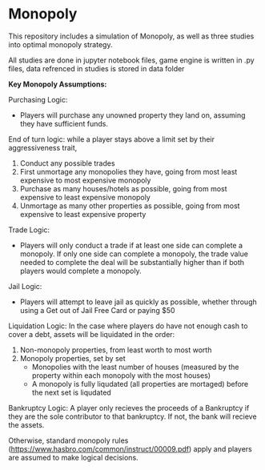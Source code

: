 # Monopoly

This repository includes a simulation of Monopoly, as well as three studies into optimal monopoly strategy.

All studies are done in jupyter notebook files, game engine is written in .py files, data refrenced in studies is 
stored in data folder

**Key Monopoly Assumptions:**

Purchasing Logic:
- Players will purchase any unowned property they land on, assuming they have sufficient funds.

End of turn logic: while a player stays above a limit set by their aggressiveness trait,
1. Conduct any possible trades
2. First unmortage any monopolies they have, going from most least expensive to most expensive monopoly
3. Purchase as many houses/hotels as possible, going from most expensive to least expensive monopoly
4. Unmortage as many other properties as possible, going from most expensive to least expensive property

Trade Logic:
- Players will only conduct a trade if at least one side can complete a monopoly. If only one side can complete a monopoly, the trade value
needed to complete the deal will be substantially higher than if both players would complete a monopoly.

Jail Logic:
- Players will attempt to leave jail as quickly as possible, whether through using a Get out of Jail Free Card or paying $50

Liquidation Logic: In the case where players do have not enough cash to cover a debt, assets will be liquidated in the order:
1. Non-monopoly properties, from least worth to most worth
2. Monopoly properties, set by set
    - Monopolies with the least number of houses (measured by the property within each monopoly with the most houses)
    - A monopoly is fully liqudated (all properties are mortaged) before the next set is liqudated

Bankruptcy Logic: A player only recieves the proceeds of a Bankruptcy if they are the sole contributor to that bankruptcy. If not, 
the bank will recieve the assets.

Otherwise, standard monopoly rules (https://www.hasbro.com/common/instruct/00009.pdf) apply and players are assumed to make logical
decisions.